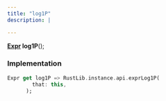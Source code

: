```yaml
---
title: "log1P"
description: |

---
```

<span class="dart-code"><strong>[Expr] log1P</strong>();</span>


### Implementation
```dart
Expr get log1P => RustLib.instance.api.exprLog1P(
        that: this,
      );
```

[Expr]: /reference/classes/expr
